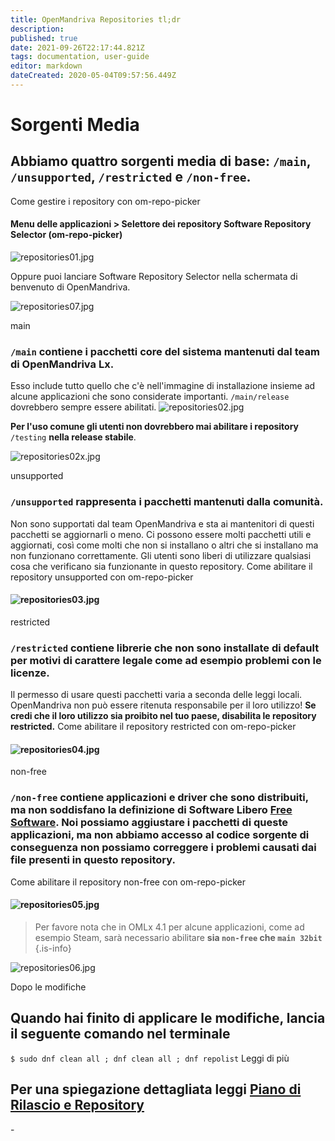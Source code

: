 ```yaml
---
title: OpenMandriva Repositories tl;dr
description: 
published: true
date: 2021-09-26T22:17:44.821Z
tags: documentation, user-guide
editor: markdown
dateCreated: 2020-05-04T09:57:56.449Z
---
```


# Sorgenti Media
## Abbiamo quattro sorgenti media di base: `/main`, `/unsupported`, `/restricted` e `/non-free`.
Come gestire i repository con om-repo-picker
#### Menu delle applicazioni > Selettore dei repository Software Repository Selector (om-repo-picker)

![repositories01.jpg](/images/repositories01.jpg)

Oppure puoi lanciare Software Repository Selector nella schermata di benvenuto di OpenMandriva.

![repositories07.jpg](/images/repositories07.jpg)

main

### `/main` contiene i pacchetti core del sistema mantenuti dal team di OpenMandriva Lx.
Esso include tutto quello che c'è nell'immagine di installazione insieme ad alcune applicazioni che sono considerate importanti. `/main/release` dovrebbero sempre essere abilitati.
![repositories02.jpg](/images/repositories02.jpg)

**Per l'uso comune gli utenti non dovrebbero mai abilitare i repository** `/testing` **nella release stabile**.

![repositories02x.jpg](/images/repositories02x.jpg)

unsupported

### `/unsupported` rappresenta i pacchetti mantenuti dalla comunità.
Non sono supportati dal team OpenMandriva e sta ai mantenitori di questi pacchetti se aggiornarli o meno.
Ci possono essere molti pacchetti utili e aggiornati, così come molti che non si installano o altri che si installano ma non funzionano correttamente. Gli utenti sono liberi di utilizzare qualsiasi cosa che verificano sia funzionante in questo repository.
Come abilitare il repository unsupported con om-repo-picker
#### ![repositories03.jpg](/images/repositories03.jpg)

restricted

### `/restricted` contiene librerie che non sono installate di default per motivi di carattere legale come ad esempio problemi con le licenze.
Il permesso di usare questi pacchetti varia a seconda delle leggi locali. OpenMandriva non può essere ritenuta responsabile per il loro utilizzo!
**Se credi che il loro utilizzo sia proibito nel tuo paese, disabilita le repository restricted.**
Come abilitare il repository restricted con om-repo-picker
#### ![repositories04.jpg](/images/repositories04.jpg)

non-free

### `/non-free` contiene applicazioni e driver che sono distribuiti, ma non soddisfano la definizione di Software Libero [Free Software](https://en.wikipedia.org/wiki/The_Free_Software_Definition). Noi possiamo aggiustare i pacchetti di queste applicazioni, ma **non abbiamo accesso al codice sorgente di conseguenza non possiamo correggere i problemi causati dai file presenti in questo repository**.
Come abilitare il repository non-free con om-repo-picker
#### ![repositories05.jpg](/images/repositories05.jpg)

> Per favore nota che in OMLx 4.1 per alcune applicazioni, come ad esempio Steam, sarà necessario abilitare **sia `non-free` che `main 32bit`**
{.is-info}

![repositories06.jpg](/images/repositories08.jpg)


Dopo le modifiche

## Quando hai finito di applicare le modifiche, lancia il seguente comando nel terminale
`$ sudo dnf clean all ; dnf clean all ; dnf repolist`
Leggi di più

## Per una spiegazione dettagliata leggi  [Piano di Rilascio e Repository](/doc/release-plan-and-repositories)
\-
